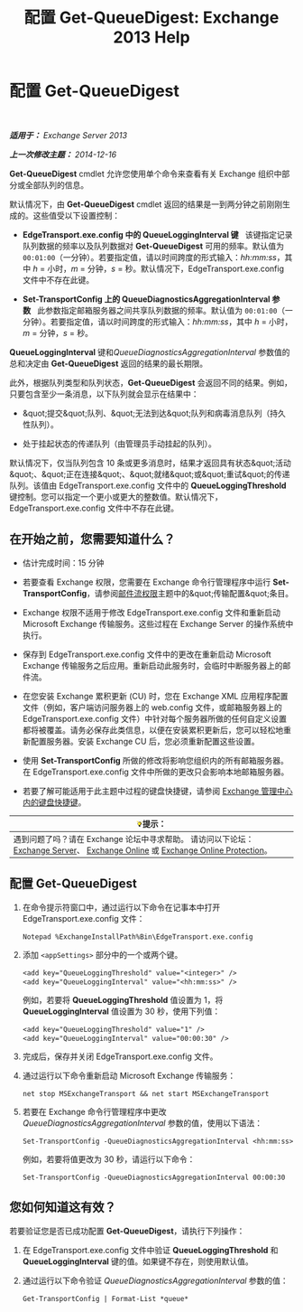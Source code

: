 ﻿---
title: '配置 Get-QueueDigest: Exchange 2013 Help'
TOCTitle: 配置 Get-QueueDigest
ms:assetid: f730c520-4ba5-4a15-8846-132bff500bb8
ms:mtpsurl: https://technet.microsoft.com/zh-cn/library/Dn505733(v=EXCHG.150)
ms:contentKeyID: 59636434
ms.date: 05/21/2018
mtps_version: v=EXCHG.150
ms.translationtype: MT
---

# 配置 Get-QueueDigest

 

_**适用于：** Exchange Server 2013_

_**上一次修改主题：** 2014-12-16_

**Get-QueueDigest** cmdlet 允许您使用单个命令来查看有关 Exchange 组织中部分或全部队列的信息。

默认情况下，由 **Get-QueueDigest** cmdlet 返回的结果是一到两分钟之前刚刚生成的。这些值受以下设置控制：

  - **EdgeTransport.exe.config 中的 QueueLoggingInterval 键**   该键指定记录队列数据的频率以及队列数据对 **Get-QueueDigest** 可用的频率。默认值为 `00:01:00`（一分钟）。若要指定值，请以时间跨度的形式输入：*hh:mm:ss*，其中 *h* = 小时，*m* = 分钟，*s* = 秒。默认情况下，EdgeTransport.exe.config 文件中不存在此键。

  - **Set-TransportConfig 上的 QueueDiagnosticsAggregationInterval 参数**   此参数指定邮箱服务器之间共享队列数据的频率。默认值为 `00:01:00`（一分钟）。若要指定值，请以时间跨度的形式输入：*hh:mm:ss*，其中 *h* = 小时，*m* = 分钟，*s* = 秒。

**QueueLoggingInterval** 键和*QueueDiagnosticsAggregationInterval* 参数值的总和决定由 **Get-QueueDigest** 返回的结果的最长期限。

此外，根据队列类型和队列状态，**Get-QueueDigest** 会返回不同的结果。例如，只要包含至少一条消息，以下队列就会显示在结果中：

  - \&quot;提交\&quot;队列、\&quot;无法到达\&quot;队列和病毒消息队列（持久性队列）。

  - 处于挂起状态的传递队列（由管理员手动挂起的队列）。

默认情况下，仅当队列包含 10 条或更多消息时，结果才返回具有状态\&quot;活动\&quot;、\&quot;正在连接\&quot;、\&quot;就绪\&quot;或\&quot;重试\&quot;的传递队列。该值由 EdgeTransport.exe.config 文件中的 **QueueLoggingThreshold** 键控制。您可以指定一个更小或更大的整数值。默认情况下，EdgeTransport.exe.config 文件中不存在此键。

## 在开始之前，您需要知道什么？

  - 估计完成时间：15 分钟

  - 若要查看 Exchange 权限，您需要在 Exchange 命令行管理程序中运行 **Set-TransportConfig**，请参阅[邮件流权限](mail-flow-permissions-exchange-2013-help.md)主题中的\&quot;传输配置\&quot;条目。

  - Exchange 权限不适用于修改 EdgeTransport.exe.config 文件和重新启动 Microsoft Exchange 传输服务。这些过程在 Exchange Server 的操作系统中执行。

  - 保存到 EdgeTransport.exe.config 文件中的更改在重新启动 Microsoft Exchange 传输服务之后应用。重新启动此服务时，会临时中断服务器上的邮件流。

  - 在您安装 Exchange 累积更新 (CU) 时，您在 Exchange XML 应用程序配置文件（例如，客户端访问服务器上的 web.config 文件，或邮箱服务器上的 EdgeTransport.exe.config 文件）中针对每个服务器所做的任何自定义设置都将被覆盖。请务必保存此类信息，以便在安装累积更新后，您可以轻松地重新配置服务器。安装 Exchange CU 后，您必须重新配置这些设置。

  - 使用 **Set-TransportConfig** 所做的修改将影响您组织内的所有邮箱服务器。在 EdgeTransport.exe.config 文件中所做的更改只会影响本地邮箱服务器。

  - 若要了解可能适用于此主题中过程的键盘快捷键，请参阅 [Exchange 管理中心内的键盘快捷键](keyboard-shortcuts-in-the-exchange-admin-center-exchange-online-protection-help.md)。

<table>
<thead>
<tr class="header">
<th><img src="images/Bb124558.tip(EXCHG.150).gif" title="提示" alt="提示" />提示：</th>
</tr>
</thead>
<tbody>
<tr class="odd">
<td>遇到问题了吗？请在 Exchange 论坛中寻求帮助。 请访问以下论坛：<a href="https://go.microsoft.com/fwlink/p/?linkid=60612">Exchange Server</a>、 <a href="https://go.microsoft.com/fwlink/p/?linkid=267542">Exchange Online</a> 或 <a href="https://go.microsoft.com/fwlink/p/?linkid=285351">Exchange Online Protection</a>。</td>
</tr>
</tbody>
</table>


## 配置 Get-QueueDigest

1.  在命令提示符窗口中，通过运行以下命令在记事本中打开 EdgeTransport.exe.config 文件：
    
        Notepad %ExchangeInstallPath%Bin\EdgeTransport.exe.config

2.  添加 `<appSettings>` 部分中的一个或两个键。
    
        <add key="QueueLoggingThreshold" value="<integer>" />
        <add key="QueueLoggingInterval" value="<hh:mm:ss>" />
    
    例如，若要将 **QueueLoggingThreshold** 值设置为 1，将 **QueueLoggingInterval** 值设置为 30 秒，使用下列值：
    
        <add key="QueueLoggingThreshold" value="1" />
        <add key="QueueLoggingInterval" value="00:00:30" />

3.  完成后，保存并关闭 EdgeTransport.exe.config 文件。

4.  通过运行以下命令重新启动 Microsoft Exchange 传输服务：
    
        net stop MSExchangeTransport && net start MSExchangeTransport

5.  若要在 Exchange 命令行管理程序中更改 *QueueDiagnosticsAggregationInterval* 参数的值，使用以下语法：
    
        Set-TransportConfig -QueueDiagnosticsAggregationInterval <hh:mm:ss>
    
    例如，若要将值更改为 30 秒，请运行以下命令：
    
        Set-TransportConfig -QueueDiagnosticsAggregationInterval 00:00:30

## 您如何知道这有效？

若要验证您是否已成功配置 **Get-QueueDigest**，请执行下列操作：

1.  在 EdgeTransport.exe.config 文件中验证 **QueueLoggingThreshold** 和 **QueueLoggingInterval** 键的值。如果键不存在，则使用默认值。

2.  通过运行以下命令验证 *QueueDiagnosticsAggregationInterval* 参数的值：
    
        Get-TransportConfig | Format-List *queue*

